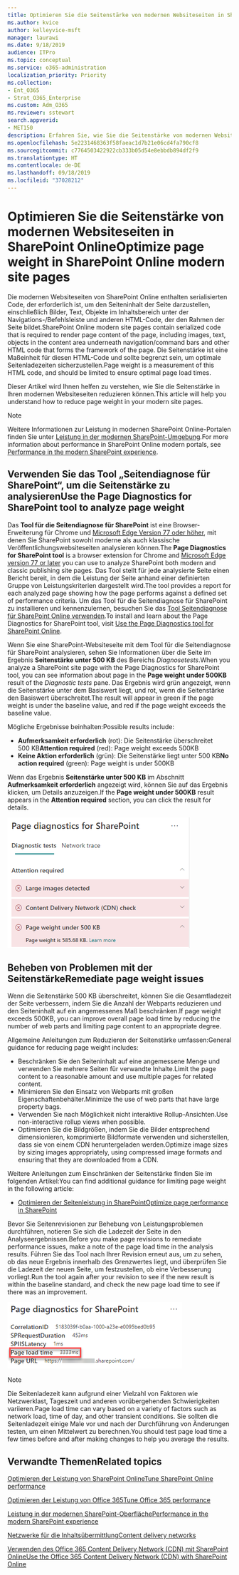 ```yaml
---
title: Optimieren Sie die Seitenstärke von modernen Websiteseiten in SharePoint Online
ms.author: kvice
author: kelleyvice-msft
manager: laurawi
ms.date: 9/18/2019
audience: ITPro
ms.topic: conceptual
ms.service: o365-administration
localization_priority: Priority
ms.collection:
- Ent_O365
- Strat_O365_Enterprise
ms.custom: Adm_O365
ms.reviewer: sstewart
search.appverid:
- MET150
description: Erfahren Sie, wie Sie die Seitenstärke von modernen Websiteseiten in SharePoint Online optimieren können.
ms.openlocfilehash: 5e2231468363f58faeac1d7b21e06cd4fa790cf8
ms.sourcegitcommit: c7764503422922cb333b05d54e8ebbdb894df2f9
ms.translationtype: HT
ms.contentlocale: de-DE
ms.lasthandoff: 09/18/2019
ms.locfileid: "37028212"
---
```

# <a name="optimize-page-weight-in-sharepoint-online-modern-site-pages"></a><span data-ttu-id="251f8-103">Optimieren Sie die Seitenstärke von modernen Websiteseiten in SharePoint Online</span><span class="sxs-lookup"><span data-stu-id="251f8-103">Optimize page weight in SharePoint Online modern site pages</span></span>

<span data-ttu-id="251f8-104">Die modernen Websiteseiten von SharePoint Online enthalten serialisierten Code, der erforderlich ist, um den Seiteninhalt der Seite darzustellen, einschließlich Bilder, Text, Objekte im Inhaltsbereich unter der Navigations-/Befehlsleiste und anderen HTML-Code, der den Rahmen der Seite bildet.</span><span class="sxs-lookup"><span data-stu-id="251f8-104">SharePoint Online modern site pages contain serialized code that is required to render page content of the page, including images, text, objects in the content area underneath navigation/command bars and other HTML code that forms the framework of the page.</span></span> <span data-ttu-id="251f8-105">Die Seitenstärke ist eine Maßeinheit für diesen HTML-Code und sollte begrenzt sein, um optimale Seitenladezeiten sicherzustellen.</span><span class="sxs-lookup"><span data-stu-id="251f8-105">Page weight is a measurement of this HTML code, and should be limited to ensure optimal page load times.</span></span>

<span data-ttu-id="251f8-106">Dieser Artikel wird Ihnen helfen zu verstehen, wie Sie die Seitenstärke in Ihren modernen Websiteseiten reduzieren können.</span><span class="sxs-lookup"><span data-stu-id="251f8-106">This article will help you understand how to reduce page weight in your modern site pages.</span></span>

>[!NOTE]
><span data-ttu-id="251f8-107">Weitere Informationen zur Leistung in modernen SharePoint Online-Portalen finden Sie unter [Leistung in der modernen SharePoint-Umgebung](https://docs.microsoft.com/de-DE/sharepoint/modern-experience-performance).</span><span class="sxs-lookup"><span data-stu-id="251f8-107">For more information about performance in SharePoint Online modern portals, see [Performance in the modern SharePoint experience](https://docs.microsoft.com/de-DE/sharepoint/modern-experience-performance).</span></span>

## <a name="use-the-page-diagnostics-for-sharepoint-tool-to-analyze-page-weight"></a><span data-ttu-id="251f8-108">Verwenden Sie das Tool „Seitendiagnose für SharePoint“, um die Seitenstärke zu analysieren</span><span class="sxs-lookup"><span data-stu-id="251f8-108">Use the Page Diagnostics for SharePoint tool to analyze page weight</span></span>

<span data-ttu-id="251f8-109">Das **Tool für die Seitendiagnose für SharePoint** ist eine Browser-Erweiterung für Chrome und [Microsoft Edge Version 77 oder höher](https://www.microsoftedgeinsider.com/en-us/download?form=MI13E8&OCID=MI13E8), mit denen Sie SharePoint sowohl moderne als auch klassische Veröffentlichungswebsiteseiten analysieren können.</span><span class="sxs-lookup"><span data-stu-id="251f8-109">The **Page Diagnostics for SharePoint tool** is a browser extension for Chrome and [Microsoft Edge version 77 or later](https://www.microsoftedgeinsider.com/en-us/download?form=MI13E8&OCID=MI13E8) you can use to analyze SharePoint both modern and classic publishing site pages.</span></span> <span data-ttu-id="251f8-110">Das Tool stellt für jede analysierte Seite einen Bericht bereit, in dem die Leistung der Seite anhand einer definierten Gruppe von Leistungskriterien dargestellt wird.</span><span class="sxs-lookup"><span data-stu-id="251f8-110">The tool provides a report for each analyzed page showing how the page performs against a defined set of performance criteria.</span></span> <span data-ttu-id="251f8-111">Um das Tool für die Seitendiagnose für SharePoint zu installieren und kennenzulernen, besuchen Sie das [Tool Seitendiagnose für SharePoint Online verwenden](page-diagnostics-for-spo.md).</span><span class="sxs-lookup"><span data-stu-id="251f8-111">To install and learn about the Page Diagnostics for SharePoint tool, visit [Use the Page Diagnostics tool for SharePoint Online](page-diagnostics-for-spo.md).</span></span>

<span data-ttu-id="251f8-112">Wenn Sie eine SharePoint-Websiteseite mit dem Tool für die Seitendiagnose für SharePoint analysieren, sehen Sie Informationen über die Seite im Ergebnis **Seitenstärke unter 500 KB** des Bereichs _Diagnosetests_.</span><span class="sxs-lookup"><span data-stu-id="251f8-112">When you analyze a SharePoint site page with the Page Diagnostics for SharePoint tool, you can see information about page in the **Page weight under 500KB** result of the _Diagnostic tests_ pane.</span></span> <span data-ttu-id="251f8-113">Das Ergebnis wird grün angezeigt, wenn die Seitenstärke unter dem Basiswert liegt, und rot, wenn die Seitenstärke den Basiswert überschreitet.</span><span class="sxs-lookup"><span data-stu-id="251f8-113">The result will appear in green if the page weight is under the baseline value, and red if the page weight exceeds the baseline value.</span></span>

<span data-ttu-id="251f8-114">Mögliche Ergebnisse beinhalten:</span><span class="sxs-lookup"><span data-stu-id="251f8-114">Possible results include:</span></span>

- <span data-ttu-id="251f8-115">**Aufmerksamkeit erforderlich** (rot): Die Seitenstärke überschreitet 500 KB</span><span class="sxs-lookup"><span data-stu-id="251f8-115">**Attention required** (red): Page weight exceeds 500KB</span></span>
- <span data-ttu-id="251f8-116">**Keine Aktion erforderlich** (grün): Die Seitenstärke liegt unter 500 KB</span><span class="sxs-lookup"><span data-stu-id="251f8-116">**No action required** (green): Page weight is under 500KB</span></span>

<span data-ttu-id="251f8-117">Wenn das Ergebnis **Seitenstärke unter 500 KB** im Abschnitt **Aufmerksamkeit erforderlich** angezeigt wird, können Sie auf das Ergebnis klicken, um Details anzuzeigen.</span><span class="sxs-lookup"><span data-stu-id="251f8-117">If the **Page weight under 500KB** result appears in the **Attention required** section, you can click the result for details.</span></span>

![Anforderungen für SharePoint-Ergebnisse](media/modern-portal-optimization/pagediag-page-weight.png)

## <a name="remediate-page-weight-issues"></a><span data-ttu-id="251f8-119">Beheben von Problemen mit der Seitenstärke</span><span class="sxs-lookup"><span data-stu-id="251f8-119">Remediate page weight issues</span></span>

<span data-ttu-id="251f8-120">Wenn die Seitenstärke 500 KB überschreitet, können Sie die Gesamtladezeit der Seite verbessern, indem Sie die Anzahl der Webparts reduzieren und den Seiteninhalt auf ein angemessenes Maß beschränken.</span><span class="sxs-lookup"><span data-stu-id="251f8-120">If page weight exceeds 500KB, you can improve overall page load time by reducing the number of web parts and limiting page content to an appropriate degree.</span></span>

<span data-ttu-id="251f8-121">Allgemeine Anleitungen zum Reduzieren der Seitenstärke umfassen:</span><span class="sxs-lookup"><span data-stu-id="251f8-121">General guidance for reducing page weight includes:</span></span>

- <span data-ttu-id="251f8-122">Beschränken Sie den Seiteninhalt auf eine angemessene Menge und verwenden Sie mehrere Seiten für verwandte Inhalte.</span><span class="sxs-lookup"><span data-stu-id="251f8-122">Limit the page content to a reasonable amount and use multiple pages for related content.</span></span>
- <span data-ttu-id="251f8-123">Minimieren Sie den Einsatz von Webparts mit großen Eigenschaftenbehälter.</span><span class="sxs-lookup"><span data-stu-id="251f8-123">Minimize the use of web parts that have large property bags.</span></span>
- <span data-ttu-id="251f8-124">Verwenden Sie nach Möglichkeit nicht interaktive Rollup-Ansichten.</span><span class="sxs-lookup"><span data-stu-id="251f8-124">Use non-interactive rollup views when possible.</span></span>
- <span data-ttu-id="251f8-125">Optimieren Sie die Bildgrößen, indem Sie die Bilder entsprechend dimensionieren, komprimierte Bildformate verwenden und sicherstellen, dass sie von einem CDN heruntergeladen werden.</span><span class="sxs-lookup"><span data-stu-id="251f8-125">Optimize image sizes by sizing images appropriately, using compressed image formats and ensuring that they are downloaded from a CDN.</span></span>

<span data-ttu-id="251f8-126">Weitere Anleitungen zum Einschränken der Seitenstärke finden Sie im folgenden Artikel:</span><span class="sxs-lookup"><span data-stu-id="251f8-126">You can find additional guidance for limiting page weight in the following article:</span></span>

- [<span data-ttu-id="251f8-127">Optimieren der Seitenleistung in SharePoint</span><span class="sxs-lookup"><span data-stu-id="251f8-127">Optimize page performance in SharePoint</span></span>](https://docs.microsoft.com/de-DE/sharepoint/dev/general-development/optimize-page-performance-in-sharepoint)

<span data-ttu-id="251f8-128">Bevor Sie Seitenrevisionen zur Behebung von Leistungsproblemen durchführen, notieren Sie sich die Ladezeit der Seite in den Analyseergebnissen.</span><span class="sxs-lookup"><span data-stu-id="251f8-128">Before you make page revisions to remediate performance issues, make a note of the page load time in the analysis results.</span></span> <span data-ttu-id="251f8-129">Führen Sie das Tool nach Ihrer Revision erneut aus, um zu sehen, ob das neue Ergebnis innerhalb des Grenzwertes liegt, und überprüfen Sie die Ladezeit der neuen Seite, um festzustellen, ob eine Verbesserung vorliegt.</span><span class="sxs-lookup"><span data-stu-id="251f8-129">Run the tool again after your revision to see if the new result is within the baseline standard, and check the new page load time to see if there was an improvement.</span></span>

![Ergebnisse der Seitenladezeiten](media/modern-portal-optimization/pagediag-page-load-time.png)

>[!NOTE]
><span data-ttu-id="251f8-131">Die Seitenladezeit kann aufgrund einer Vielzahl von Faktoren wie Netzwerklast, Tageszeit und anderen vorübergehenden Schwierigkeiten variieren.</span><span class="sxs-lookup"><span data-stu-id="251f8-131">Page load time can vary based on a variety of factors such as network load, time of day, and other transient conditions.</span></span> <span data-ttu-id="251f8-132">Sie sollten die Seitenladezeit einige Male vor und nach der Durchführung von Änderungen testen, um einen Mittelwert zu berechnen.</span><span class="sxs-lookup"><span data-stu-id="251f8-132">You should test page load time a few times before and after making changes to help you average the results.</span></span>

## <a name="related-topics"></a><span data-ttu-id="251f8-133">Verwandte Themen</span><span class="sxs-lookup"><span data-stu-id="251f8-133">Related topics</span></span>

[<span data-ttu-id="251f8-134">Optimieren der Leistung von SharePoint Online</span><span class="sxs-lookup"><span data-stu-id="251f8-134">Tune SharePoint Online performance</span></span>](tune-sharepoint-online-performance.md)

[<span data-ttu-id="251f8-135">Optimieren der Leistung von Office 365</span><span class="sxs-lookup"><span data-stu-id="251f8-135">Tune Office 365 performance</span></span>](tune-office-365-performance.md)

[<span data-ttu-id="251f8-136">Leistung in der modernen SharePoint-Oberfläche</span><span class="sxs-lookup"><span data-stu-id="251f8-136">Performance in the modern SharePoint experience</span></span>](https://docs.microsoft.com/de-DE/sharepoint/modern-experience-performance.md)

[<span data-ttu-id="251f8-137">Netzwerke für die Inhaltsübermittlung</span><span class="sxs-lookup"><span data-stu-id="251f8-137">Content delivery networks</span></span>](content-delivery-networks.md)

[<span data-ttu-id="251f8-138">Verwenden des Office 365 Content Delivery Network (CDN) mit SharePoint Online</span><span class="sxs-lookup"><span data-stu-id="251f8-138">Use the Office 365 Content Delivery Network (CDN) with SharePoint Online</span></span>](use-office-365-cdn-with-spo.md)
